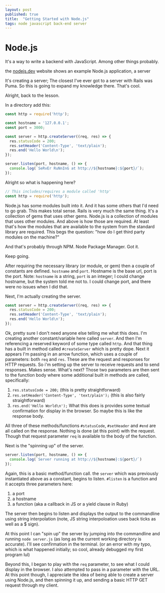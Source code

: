 ```yaml
---
layout: post
published: true
title:  "Getting Started with Node.js"
tags: node javascript back-end server
---
```


# Node.js

It's a way to write a backend with JavaScript. Among other things probably.

the [nodejs.dev](https://techfriends.slack.com/archives/C034QA24Z/p1677341951567719) website shows an example Node.js application, a server

It's creating a server; The closest I've ever got to a server with Rails was Puma. So this is going to expand my knowledge there. That's cool.

Alright, back to the lesson.

In a directory add this:

```js
const http = require('http');

const hostname = '127.0.0.1';
const port = 3000;

const server = http.createServer((req, res) => {
  res.statusCode = 200;
  res.setHeader('Content-Type', 'text/plain');
  res.end('Hello World\n');
});

server.listen(port, hostname, () => {
  console.log(`SeRvEr RuNnInG at http://${hostname}:${port}/`);
});
```

Alright so what is happening here?

```js
// This includes/requires a module called 'http'
const http = require('http');
```

 Node.js has some modules built into it. And it has some others that I'd need to go grab. This makes total sense. Rails is very much the same thing. It's a collection of gems that uses other gems. Node.js is a collection of modules that uses other modules. And above is how those are required. At least that's how the modules that are available to the system from the standard library are required. This begs the question: "how do I get third party modules on the machine?"

And that's probably through NPM. Node Package Manager. Got it.

Keep going.

After requiring the necessary library (or module, or gem) then a couple of constants are defined. `hostname` and `port`. Hostname is the base url, port is the port. Note: `hostname` is a string, `port` is an integer; I could change hostname, but the system told me not to. I could change port, and there were no issues when I did that.

Next, I'm actually creating the server.

```js
const server = http.createServer((req, res) => {
  res.statusCode = 200;
  res.setHeader('Content-Type', 'text/plain');
  res.end('Hello World\n');
});
```

Ok, pretty sure I don't need anyone else telling me what this does. I'm creating another constant/variable here called `server`. And then I'm referencing a reserved keyword of some type called `http`. And that thing has a built in method called `#createServer` which is pretty dope. Next it appears I'm passing in an arrow function, which uses a couple of parameters: both `req` and `res`. These are the request and responses for HTTP requests. So i'm setting up the server to receive requests and to send responses. Makes sense. What's next? Those two parameters are then sent to the function body where some additional built in methods are called, specifically:

1. `res.statusCode = 200;` (this is pretty straightforward)
2. `res.setHeader('Content-Type', 'text/plain');` (this is also fairly straightforward)
3. `res.end('Hello World\n');` What this does is provides some textual confirmation for display in the browser. So maybe this is like the response body.

All three of these methods/functions `#statusCode`, `#setHeader` and `#end` are all called on the response. Nothing is done (at this point) with the request. Though that request parameter `req` is available to the body of the function.

Next is the "spinning up" of the server.

```js
server.listen(port, hostname, () => {
  console.log(`Server running at http://${hostname}:${port}/`)
});
```

Again, this is a basic method/function call. the `server` which was previously instantiated above as a constant, begins to listen. `#listen` is a function and it accepts three parameters here:

1. a port
2. a hostname
3. a function (aka a callback in JS or a yield clause in Ruby)

The server then begins to listen and displays the output to the commandline using string interpolation (note, JS string interpoloation uses back ticks as well as a $ sign).

At this point I can "spin up" the server by jumping into the commandline and running `node server.js` (as long as the current working directory is accurate). I'll see confirmation in the terminal. (or an error with my typo, which is what happened initially; so cool, already debugged my first program lul)

Beyond this, I began to play with the `req` parameter, to see what I could display in the browser. I also attempted to pass in a parameter with the URL. At this point though, I appreciate the idea of being able to create a server using Node.js, and then spinning it up, and sending a basic HTTP GET request through my client.